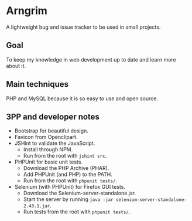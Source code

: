 Arngrim
=======

A lightweight bug and issue tracker to be used in small projects.

Goal
-----------
To keep my knowledge in web development up to date and learn more about it.

Main techniques
-----------
PHP and MySQL because it is so easy to use and open source.

3PP and developer notes
-----------
- Bootstrap for beautiful design.
- Favicon from Openclipart.
- JSHint to validate the JavaScript.
  - Install through NPM.
  - Run from the root with `jshint src`.
- PHPUnit for basic unit tests.
  - Download the PHP Archive (PHAR).
  - Add PHPUnit (and PHP) to the PATH.
  - Run from the root with `phpunit tests/`.
- Selenium (with PHPUnit) for Firefox GUI tests.
  - Download the Selenium-server-standalone jar.
  - Start the server by running `java -jar selenium-server-standalone-2.43.1.jar`.
  - Run tests from the root with `phpunit tests/`.